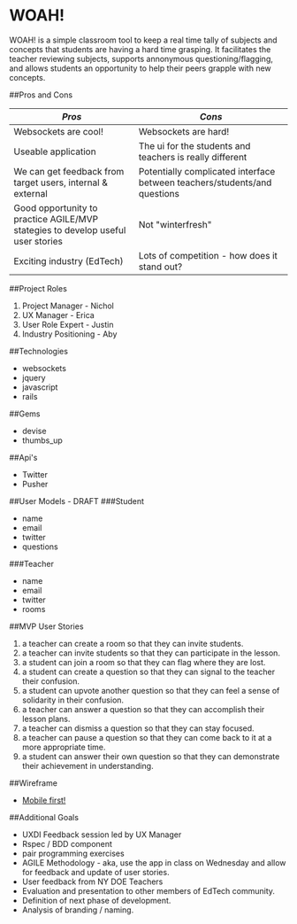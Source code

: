 WOAH!
===
WOAH! is a simple classroom tool to keep a real time tally of subjects and concepts that students are having a hard time grasping.  It facilitates the teacher reviewing subjects, supports annonymous questioning/flagging, and allows students an opportunity to help their peers grapple with new concepts.

##Pros and Cons

| *Pros* | *Cons* |
|------|------|
|Websockets are cool! | Websockets are hard! |
|Useable application | The ui for the students and teachers is really different |
|We can get feedback from target users, internal & external | Potentially complicated interface between teachers/students/and questions|
|Good opportunity to practice AGILE/MVP stategies to develop useful user stories | Not "winterfresh"|
| Exciting industry (EdTech) | Lots of competition - how does it stand out? |


##Project Roles
1. Project Manager - Nichol
2. UX Manager - Erica
3. User Role Expert - Justin
4. Industry Positioning - Aby

##Technologies
* websockets
* jquery 
* javascript
* rails

##Gems
* devise
* thumbs_up

##Api's
* Twitter
* Pusher

##User Models - DRAFT
###Student
* name
* email
* twitter
* questions

###Teacher
* name
* email
* twitter
* rooms

##MVP User Stories

1. a teacher can create a room so that they can invite students.
2. a teacher can invite students so that they can participate in the lesson.
3. a student can join a room so that they can flag where they are lost.
4. a student can create a question so that they can signal to the teacher their confusion.
5. a student can upvote another question so that they can feel a sense of solidarity in their confusion.
6. a teacher can answer a question so that they can accomplish their lesson plans.
7. a teacher can dismiss a question so that they can stay focused.
8. a teacher can pause a question so that they can come back to it at a more appropriate time.
9. a student can answer their own question so that they can demonstrate their achievement in understanding.

##Wireframe

* [Mobile first!](https://wireframe.cc/gTxHR3)

##Additional Goals
* UXDI Feedback session led by UX Manager
* Rspec / BDD component
* pair programming exercises
* AGILE Methodology - aka, use the app in class on Wednesday and allow for feedback and update of user stories.
* User feedback from NY DOE Teachers
* Evaluation and presentation to other members of EdTech community.
* Definition of next phase of development.
* Analysis of branding / naming.

